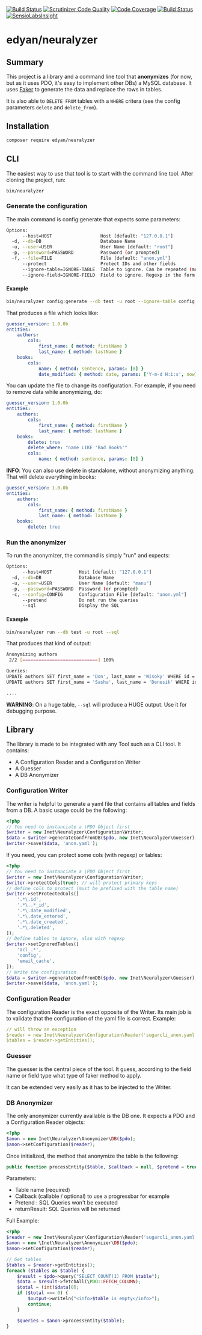 [![Build Status](https://travis-ci.org/edyan/neuralyzer.svg?branch=master)](https://travis-ci.org/edyan/neuralyzer)
[![Scrutinizer Code Quality](https://scrutinizer-ci.com/g/edyan/neuralyzer/badges/quality-score.png?b=master)](https://scrutinizer-ci.com/g/edyan/neuralyzer/?branch=master)
[![Code Coverage](https://scrutinizer-ci.com/g/edyan/neuralyzer/badges/coverage.png?b=master)](https://scrutinizer-ci.com/g/edyan/neuralyzer/?branch=master)
[![Build Status](https://scrutinizer-ci.com/g/edyan/neuralyzer/badges/build.png?b=master)](https://scrutinizer-ci.com/g/edyan/neuralyzer/build-status/master)
[![SensioLabsInsight](https://insight.sensiolabs.com/projects/8ccf2e5e-3797-4d7a-8aa1-23a24e6bba5c/mini.png)](https://insight.sensiolabs.com/projects/c04e15ab-fff2-4aad-9c8e-7d3d4eba7a04)


edyan/neuralyzer
=====

## Summary
This project is a library and a command line tool that **anonymizes** (for now, but as it uses PDO,
it's easy to implement other DBs) a MySQL database. It uses [Faker](https://github.com/fzaninotto/Faker) to generate
the data and replace the rows in tables.

It is also able to `DELETE FROM` tables with a `WHERE` critera (see the config parameters `delete` and `delete_from`).

## Installation
```bash
composer require edyan/neuralyzer
```

## CLI
The easiest way to use that tool is to start with the command line tool. After cloning the project, run:
```bash
bin/neuralyzer
```

### Generate the configuration
The main command is config:generate that expects some parameters:
```bash
Options:
      --host=HOST                  Host [default: "127.0.0.1"]
  -d, --db=DB                      Database Name
  -u, --user=USER                  User Name [default: "root"]
  -p, --password=PASSWORD          Password (or prompted)
  -f, --file=FILE                  File [default: "anon.yml"]
      --protect                    Protect IDs and other fields
      --ignore-table=IGNORE-TABLE  Table to ignore. Can be repeated (multiple values allowed)
      --ignore-field=IGNORE-FIELD  Field to ignore. Regexp in the form "table.field". Can be repeated (multiple values allowed)

```

#### Example
```bash
bin/neuralyzer config:generate --db test -u root --ignore-table config --ignore-field ".*\.id.*"
```

That produces a file which looks like:
```yaml
guesser_version: 1.0.0b
entities:
    authors:
        cols:
            first_name: { method: firstName }
            last_name: { method: lastName }
    books:
        cols:
            name: { method: sentence, params: [8] }
            date_modified: { method: date, params: ['Y-m-d H:i:s', now] }
```

You can update the file to change its configuration. For example, if you need to remove data while anonymizing, do:
```yaml
guesser_version: 1.0.0b
entities:
    authors:
        cols:
            first_name: { method: firstName }
            last_name: { method: lastName }
    books:
        delete: true
        delete_where: "name LIKE 'Bad Book%'"
        cols:
            name: { method: sentence, params: [8] }
```

**INFO**: You can also use delete in standalone, without anonymizing anything. That will delete everything in books:
```yaml
guesser_version: 1.0.0b
entities:
    authors:
        cols:
            first_name: { method: firstName }
            last_name: { method: lastName }
    books:
        delete: true
```



### Run the anonymizer
To run the anonymizer, the command is simply "run" and expects:
```bash
Options:
      --host=HOST          Host [default: "127.0.0.1"]
  -d, --db=DB              Database Name
  -u, --user=USER          User Name [default: "manu"]
  -p, --password=PASSWORD  Password (or prompted)
  -c, --config=CONFIG      Configuration File [default: "anon.yml"]
      --pretend            Do not run the queries
      --sql                Display the SQL
```
#### Example
```bash
bin/neuralyzer run --db test -u root --sql
```

That produces that kind of output:
```bash
Anonymizing authors
 2/2 [============================] 100%

Queries:
UPDATE authors SET first_name = 'Don', last_name = 'Wisoky' WHERE id = '1'
UPDATE authors SET first_name = 'Sasha', last_name = 'Denesik' WHERE id = '2'

....
```

**WARNING**: On a huge table, `--sql` will produce a HUGE output. Use it for debugging purpose.


## Library
The library is made to be integrated with any Tool such as a CLI tool. It contains:
* A Configuration Reader and a Configuration Writer
* A Guesser
* A DB Anonymizer


### Configuration Writer
The writer is helpful to generate a yaml file that contains all tables and fields from a DB. A basic usage could be the following:
```php
<?php
// You need to instanciate a \PDO Object first
$writer = new Inet\Neuralyzer\Configuration\Writer;
$data = $writer->generateConfFromDB($pdo, new Inet\Neuralyzer\Guesser);
$writer->save($data, 'anon.yaml');
```

If you need, you can protect some cols (with regexp) or tables:
```php
<?php
// You need to instanciate a \PDO Object first
$writer = new Inet\Neuralyzer\Configuration\Writer;
$writer->protectCols(true); // will protect primary keys
// define cols to protect (must be prefixed with the table name)
$writer->setProtectedCols([
    '.*\.id',
    '.*\..*_id',
    '.*\.date_modified',
    '.*\.date_entered',
    '.*\.date_created',
    '.*\.deleted',
]);
// Define tables to ignore, also with regexp
$writer->setIgnoredTables([
    'acl_.*',
    'config',
    'email_cache',
]);
// Write the configuration
$data = $writer->generateConfFromDB($pdo, new Inet\Neuralyzer\Guesser);
$writer->save($data, 'anon.yaml');
```

### Configuration Reader
The configuration Reader is the exact opposite of the Writer. Its main job is to validate that the configuration
of the yaml file is correct. Example:
```yaml
// will throw an exception
$reader = new Inet\Neuralyzer\Configuration\Reader('sugarcli_anon.yaml');
$tables = $reader->getEntities();
```

### Guesser
The guesser is the central piece of the tool. It guess, according to the field name or field type what type of
faker method to apply.

It can be extended very easily as it has to be injected to the Writer.

### DB Anonymizer
The only anonymizer currently available is the DB one. It expects a PDO and a Configuration Reader objects:
```php
<?php
$anon = new Inet\Neuralyzer\Anonymizer\DB($pdo);
$anon->setConfiguration($reader);

```

Once initialized, the method that anonymize the table is the following:
```php
public function processEntity($table, $callback = null, $pretend = true, $returnResult = false);
```

Parameters:
* Table name (required)
* Callback (callable / optional) to use a progressbar for example
* Pretend : SQL Queries won't be executed
* returnResult: SQL Queries will be returned


Full Example:
```php
<?php
$reader = new Inet\Neuralyzer\Configuration\Reader('sugarcli_anon.yaml');
$anon = new \Inet\Neuralyzer\Anonymizer\DB($pdo);
$anon->setConfiguration($reader);

// Get tables
$tables = $reader->getEntities();
foreach ($tables as $table) {
    $result = $pdo->query("SELECT COUNT(1) FROM $table");
    $data = $result->fetchAll(\PDO::FETCH_COLUMN);
    $total = (int)$data[0];
    if ($total === 0) {
        $output->writeln("<info>$table is empty</info>");
        continue;
    }

    $queries = $anon->processEntity($table);
}
```
